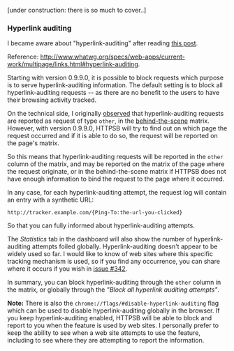 [under construction: there is so much to cover..]

### Hyperlink auditing

I became aware about "hyperlink-auditing" after reading [this post](http://www.wilderssecurity.com/threads/hyperlink-auditing-aka-a-ping-and-beacon-aka-navigator-sendbeacon.364904/).

Reference: <http://www.whatwg.org/specs/web-apps/current-work/multipage/links.html#hyperlink-auditing>.

Starting with version 0.9.9.0, it is possible to block requests which purpose is to serve hyperlink-auditing information. The default setting is to block all hyperlink-auditing requests -- as there are no benefit to the users to have their browsing activity tracked.

On the technical side, I originally [observed](http://jsfiddle.net/Ronny/5ntzw/) that hyperlink-auditing requests are reported as request of type `other`, in the [behind-the-scene](/gorhill/httpswitchboard/wiki/Behind-the-scene-requests) matrix. However, with version 0.9.9.0, HTTPSB will try to find out on which page the request occurred and if it is able to do so, the request will be reported on the page's matrix.

So this means that hyperlink-auditing requests will be reported in the `other` column of the matrix, and may be reported on the matrix of the page where the request originate, or in the behind-the-scene matrix if HTTPSB does not have enough information to bind the request to the page where it occurred.

In any case, for each hyperlink-auditing attempt, the request log will contain an entry with a synthetic URL:

    http://tracker.example.com/{Ping-To:the-url-you-clicked}

So that you can fully informed about hyperlink-auditing attempts.

The _Statistics_ tab in the dashboard will also show the number of hyperlink-auditing attempts foiled globally. Hyperlink-auditing doesn't appear to be widely used so far. I would like to know of web sites where this specific tracking mechanism is used, so if you find any occurrence, you can share where it occurs if you wish in [issue #342](/gorhill/httpswitchboard/issues/342).

In summary, you can block hyperlink-auditing through the `other` column in the matrix, or globally through the _"Block all hyperlink auditing attempts"_.

**Note:** There is also the `chrome://flags/#disable-hyperlink-auditing` flag which can be used to disable hyperlink-auditing globally in the browser. If you keep hyperlink-auditing enabled, HTTPSB will be able to block and report to you when the feature is used by web sites. I personally prefer to keep the ability to see when a web site attempts to use the feature, including to see where they are attempting to report the information.
